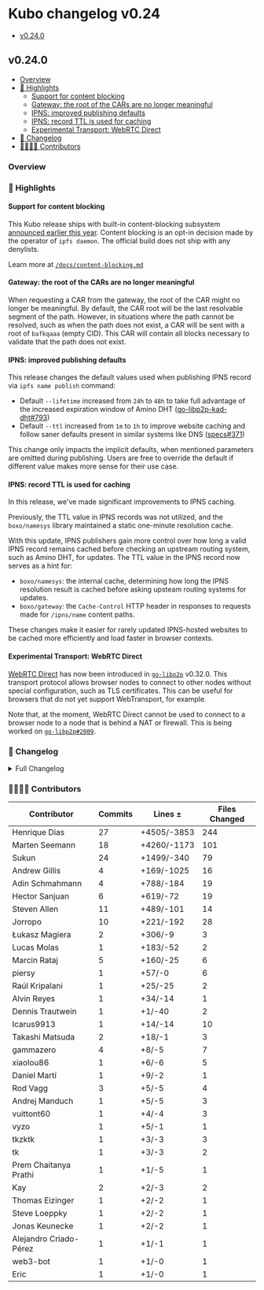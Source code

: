 # Kubo changelog v0.24

- [v0.24.0](#v0240)

## v0.24.0

- [Overview](#overview)
- [🔦 Highlights](#-highlights)
  - [Support for content blocking](#support-for-content-blocking)
  - [Gateway: the root of the CARs are no longer meaningful](#gateway-the-root-of-the-cars-are-no-longer-meaningful)
  - [IPNS: improved publishing defaults](#ipns-improved-publishing-defaults)
  - [IPNS: record TTL is used for caching](#ipns-record-ttl-is-used-for-caching)
  - [Experimental Transport: WebRTC Direct](#experimental-transport-webrtc-direct)
- [📝 Changelog](#-changelog)
- [👨‍👩‍👧‍👦 Contributors](#-contributors)

### Overview

### 🔦 Highlights

#### Support for content blocking

This Kubo release ships with built-in content-blocking subsystem [announced earlier this year](https://blog.ipfs.tech/2023-content-blocking-for-the-ipfs-stack/).
Content blocking is an opt-in decision made by the operator of `ipfs daemon`.
The official build does not ship with any denylists.

Learn more at [`/docs/content-blocking.md`](https://github.com/bluzelle/ipfs-kubo/blob/master/docs/content-blocking.md)

#### Gateway: the root of the CARs are no longer meaningful

When requesting a CAR from the gateway, the root of the CAR might no longer be
meaningful. By default, the CAR root will be the last resolvable segment of the
path. However, in situations where the path cannot be resolved, such as when
the path does not exist, a CAR will be sent with a root of `bafkqaaa` (empty CID).
This CAR will contain all blocks necessary to validate that the path does not exist.

#### IPNS: improved publishing defaults

This release changes the default values used when publishing IPNS record
via `ipfs name publish` command:

- Default `--lifetime` increased from `24h` to `48h` to take full advantage of
  the increased expiration window of Amino DHT
  ([go-libp2p-kad-dht#793](https://github.com/libp2p/go-libp2p-kad-dht/pull/793))
- Default `--ttl` increased from `1m` to `1h` to improve website caching and follow
  saner defaults present in similar systems like DNS
  ([specs#371](https://github.com/ipfs/specs/pull/371))

This change only impacts the implicit defaults, when mentioned parameters are omitted
during publishing. Users are free to override the default if different value
makes more sense for their use case.

#### IPNS: record TTL is used for caching

In this release, we've made significant improvements to IPNS caching.

Previously, the TTL value in IPNS records was not utilized, and the
`boxo/namesys` library maintained a static one-minute resolution cache.

With this update, IPNS publishers gain more control over how long a valid IPNS
record remains cached before checking an upstream routing system, such as Amino
DHT, for updates. The TTL value in the IPNS record now serves as a hint for:

- `boxo/namesys`: the internal cache, determining how long the IPNS resolution
  result is cached before asking upsteam routing systems for updates.
- `boxo/gateway`: the `Cache-Control` HTTP header in responses to requests made
  for `/ipns/name` content paths.

These changes make it easier for rarely updated IPNS-hosted websites to be
cached more efficiently and load faster in browser contexts.

#### Experimental Transport: WebRTC Direct

[WebRTC Direct](https://github.com/libp2p/go-libp2p/pull/2337) has now been introduced
in [`go-libp2p`](https://github.com/libp2p/go-libp2p/releases/tag/v0.32.0) v0.32.0. This
transport protocol allows browser nodes to connect to other nodes without special configuration,
such as TLS certificates. This can be useful for browsers that do not yet support
WebTransport, for example.

Note that, at the moment, WebRTC Direct cannot be used to connect to a browser node to a
node that is behind a NAT or firewall. This is being worked on [`go-libp2p#2009`](https://github.com/libp2p/go-libp2p/issues/2009).

### 📝 Changelog

<details><summary>Full Changelog</summary>

- github.com/bluzelle/ipfs-kubo:
  - chore: update version
  - fix: allow event emitting to happen in parallel with getting the query channel
  - fixes to routing put command (#10205) ([bluzelle/ipfs-kubo#10205](https://github.com/bluzelle/ipfs-kubo/pull/10205))
  - docs: fix accelerated-dht-client
  - docs/config: remove extra commas in PublicGateways example entries
  - chore: update version
  - docs: make it clear Web RTC Direct is experimental
  - feat: add WebRTC Direct support
  - docs: update EARLY_TESTERS.md (#10194) ([bluzelle/ipfs-kubo#10194](https://github.com/bluzelle/ipfs-kubo/pull/10194))
  - Release: v0.24.0-1 ([bluzelle/ipfs-kubo#10190](https://github.com/bluzelle/ipfs-kubo/pull/10190))
- github.com/bluzelle/boxo (v0.13.1 -> v0.15.0):
  - Release v0.15.0 ([ipfs/boxo#505](https://github.com/bluzelle/boxo/pull/505))
  - Release v0.14.0 ([ipfs/boxo#500](https://github.com/bluzelle/boxo/pull/500))
- github.com/ipfs/go-block-format (v0.1.2 -> v0.2.0):
  - v0.2.0 bump
- github.com/ipfs/go-graphsync (v0.15.1 -> v0.16.0):
  - chore: release 0.16.0
  - chore: bump go-libp2p to 0.32.0
- github.com/ipfs/go-ipld-format (v0.5.0 -> v0.6.0):
  - v0.6.0 bump
  - chore: update deps
  - fix: stop using the deprecated io/ioutil package
- github.com/libp2p/go-libp2p (v0.31.0 -> v0.32.1):
  - release v0.32.1 (#2637) ([libp2p/go-libp2p#2637](https://github.com/libp2p/go-libp2p/pull/2637))
  - swarm: fix timer Leak in the dial loop (#2636) ([libp2p/go-libp2p#2636](https://github.com/libp2p/go-libp2p/pull/2636))
  - release v0.32.0 (#2625) ([libp2p/go-libp2p#2625](https://github.com/libp2p/go-libp2p/pull/2625))
  - chore: update js-libp2p examples repo (#2624) ([libp2p/go-libp2p#2624](https://github.com/libp2p/go-libp2p/pull/2624))
  - identify: don't filter dns addresses based on remote addr type (#2553) ([libp2p/go-libp2p#2553](https://github.com/libp2p/go-libp2p/pull/2553))
  - webrtc: fix race in TestRemoveConnByUfrag (#2620) ([libp2p/go-libp2p#2620](https://github.com/libp2p/go-libp2p/pull/2620))
  - swarm: fix recursive resolving of DNS multiaddrs (#2564) ([libp2p/go-libp2p#2564](https://github.com/libp2p/go-libp2p/pull/2564))
  - ci: migrate to renamed interop test action (#2617) ([libp2p/go-libp2p#2617](https://github.com/libp2p/go-libp2p/pull/2617))
  - quic: update quic-go to v0.39.1, set a static resumption token generator key (#2572) ([libp2p/go-libp2p#2572](https://github.com/libp2p/go-libp2p/pull/2572))
  - test/basichost: fix flaky test due to rcmgr (#2613) ([libp2p/go-libp2p#2613](https://github.com/libp2p/go-libp2p/pull/2613))
  - swarm: use typed atomics (#2612) ([libp2p/go-libp2p#2612](https://github.com/libp2p/go-libp2p/pull/2612))
  - swarm: cleanup stream handler goroutine (#2610) ([libp2p/go-libp2p#2610](https://github.com/libp2p/go-libp2p/pull/2610))
  - circuitv2: don't check ASN for private addrs (#2611) ([libp2p/go-libp2p#2611](https://github.com/libp2p/go-libp2p/pull/2611))
  - swarm: use happy eyeballs ranking for TCP dials (#2573) ([libp2p/go-libp2p#2573](https://github.com/libp2p/go-libp2p/pull/2573))
  - webrtc: fix race in TestMuxedConnection (#2607) ([libp2p/go-libp2p#2607](https://github.com/libp2p/go-libp2p/pull/2607))
  - tcp: fix build on riscv64 (#2590) ([libp2p/go-libp2p#2590](https://github.com/libp2p/go-libp2p/pull/2590))
  - Fix missing deprecation tag (#2605) ([libp2p/go-libp2p#2605](https://github.com/libp2p/go-libp2p/pull/2605))
  - swarm: wait for transient connections to upgrade for NewStream (#2542) ([libp2p/go-libp2p#2542](https://github.com/libp2p/go-libp2p/pull/2542))
  - docs: fix typos (#2604) ([libp2p/go-libp2p#2604](https://github.com/libp2p/go-libp2p/pull/2604))
  - webrtc: correctly report incoming packet address on muxed connection (#2586) ([libp2p/go-libp2p#2586](https://github.com/libp2p/go-libp2p/pull/2586))
  - swarm: add loopback to low timeout filter (#2595) ([libp2p/go-libp2p#2595](https://github.com/libp2p/go-libp2p/pull/2595))
  - Fix typos in comments and a test failure message (#2600) ([libp2p/go-libp2p#2600](https://github.com/libp2p/go-libp2p/pull/2600))
  - libp2phttp: don't strip `/` suffix when mounting handler (#2552) ([libp2p/go-libp2p#2552](https://github.com/libp2p/go-libp2p/pull/2552))
  - interop: fix redis env var (#2585) ([libp2p/go-libp2p#2585](https://github.com/libp2p/go-libp2p/pull/2585))
  - quicreuse: remove QUIC metrics tracer (#2582) ([libp2p/go-libp2p#2582](https://github.com/libp2p/go-libp2p/pull/2582))
  - config: warn if connmgr limits conflict with rcmgr (#2527) ([libp2p/go-libp2p#2527](https://github.com/libp2p/go-libp2p/pull/2527))
  - update gomock to v0.3.0 (#2581) ([libp2p/go-libp2p#2581](https://github.com/libp2p/go-libp2p/pull/2581))
  - webrtc: fix deadlock on connection close (#2580) ([libp2p/go-libp2p#2580](https://github.com/libp2p/go-libp2p/pull/2580))
  - webrtc: put buffer back to pool (#2574) ([libp2p/go-libp2p#2574](https://github.com/libp2p/go-libp2p/pull/2574))
  - webrtc: fail Write early if deadline has exceeded before the call (#2578) ([libp2p/go-libp2p#2578](https://github.com/libp2p/go-libp2p/pull/2578))
  - swarm: fix DialPeer behaviour for transient connections (#2547) ([libp2p/go-libp2p#2547](https://github.com/libp2p/go-libp2p/pull/2547))
  - websocket: don't resolve /dnsaddr addresses (#2571) ([libp2p/go-libp2p#2571](https://github.com/libp2p/go-libp2p/pull/2571))
  - core/peer: remove deprecated ID.Pretty method (#2565) ([libp2p/go-libp2p#2565](https://github.com/libp2p/go-libp2p/pull/2565))
  - core/peer: remove deprecated Encode function (#2566) ([libp2p/go-libp2p#2566](https://github.com/libp2p/go-libp2p/pull/2566))
  - mock: use go.uber.org/mock (#2540) ([libp2p/go-libp2p#2540](https://github.com/libp2p/go-libp2p/pull/2540))
  - add WebRTC Direct transport implementation (#2337) ([libp2p/go-libp2p#2337](https://github.com/libp2p/go-libp2p/pull/2337))
  - upgrader: drop support for multistream simultaneous open (#2557) ([libp2p/go-libp2p#2557](https://github.com/libp2p/go-libp2p/pull/2557))
  - examples: stop using deprecated peer.ID.Pretty (#2563) ([libp2p/go-libp2p#2563](https://github.com/libp2p/go-libp2p/pull/2563))
  - swarm: don't dial unspecified addresses (#2560) ([libp2p/go-libp2p#2560](https://github.com/libp2p/go-libp2p/pull/2560))
  - basichost: handle the SetProtocol error in NewStream (#2555) ([libp2p/go-libp2p#2555](https://github.com/libp2p/go-libp2p/pull/2555))
  - libp2phttp: don't initialise ServeMux if not nil (#2548) ([libp2p/go-libp2p#2548](https://github.com/libp2p/go-libp2p/pull/2548))
- github.com/libp2p/go-libp2p-pubsub (v0.9.3 -> v0.10.0):
  - chore: update go-libp2p to v0.32 (#548) ([libp2p/go-libp2p-pubsub#548](https://github.com/libp2p/go-libp2p-pubsub/pull/548))
  - remove usage of deprecated peerid.Pretty method (#542) ([libp2p/go-libp2p-pubsub#542](https://github.com/libp2p/go-libp2p-pubsub/pull/542))
  - Revert "fix: topicscore params can't be set for dynamically subscribed topic (#540)" (#541) ([libp2p/go-libp2p-pubsub#541](https://github.com/libp2p/go-libp2p-pubsub/pull/541))
  - fix: topicscore params can't be set for dynamically subscribed topic (#540) ([libp2p/go-libp2p-pubsub#540](https://github.com/libp2p/go-libp2p-pubsub/pull/540))
- github.com/multiformats/go-multiaddr (v0.11.0 -> v0.12.0):
  - release v0.12.0 (#223) ([multiformats/go-multiaddr#223](https://github.com/multiformats/go-multiaddr/pull/223))
  - net: consider /dns/localhost as private address (#221) ([multiformats/go-multiaddr#221](https://github.com/multiformats/go-multiaddr/pull/221))
  - net: consider dns addresses as public (#220) ([multiformats/go-multiaddr#220](https://github.com/multiformats/go-multiaddr/pull/220))
- github.com/multiformats/go-multistream (v0.4.1 -> v0.5.0):
  - remove support for the simultaneous open extension (#107) ([multiformats/go-multistream#107](https://github.com/multiformats/go-multistream/pull/107))

</details>

### 👨‍👩‍👧‍👦 Contributors

| Contributor | Commits | Lines ± | Files Changed |
|-------------|---------|---------|---------------|
| Henrique Dias | 27 | +4505/-3853 | 244 |
| Marten Seemann | 18 | +4260/-1173 | 101 |
| Sukun | 24 | +1499/-340 | 79 |
| Andrew Gillis | 4 | +169/-1025 | 16 |
| Adin Schmahmann | 4 | +788/-184 | 19 |
| Hector Sanjuan | 6 | +619/-72 | 19 |
| Steven Allen | 11 | +489/-101 | 14 |
| Jorropo | 10 | +221/-192 | 28 |
| Łukasz Magiera | 2 | +306/-9 | 3 |
| Lucas Molas | 1 | +183/-52 | 2 |
| Marcin Rataj | 5 | +160/-25 | 6 |
| piersy | 1 | +57/-0 | 6 |
| Raúl Kripalani | 1 | +25/-25 | 2 |
| Alvin Reyes | 1 | +34/-14 | 1 |
| Dennis Trautwein | 1 | +1/-40 | 2 |
| Icarus9913 | 1 | +14/-14 | 10 |
| Takashi Matsuda | 2 | +18/-1 | 3 |
| gammazero | 4 | +8/-5 | 7 |
| xiaolou86 | 1 | +6/-6 | 5 |
| Daniel Martí | 1 | +9/-2 | 1 |
| Rod Vagg | 3 | +5/-5 | 4 |
| Andrej Manduch | 1 | +5/-5 | 3 |
| vuittont60 | 1 | +4/-4 | 3 |
| vyzo | 1 | +5/-1 | 1 |
| tkzktk | 1 | +3/-3 | 3 |
| tk | 1 | +3/-3 | 2 |
| Prem Chaitanya Prathi | 1 | +1/-5 | 1 |
| Kay | 2 | +2/-3 | 2 |
| Thomas Eizinger | 1 | +2/-2 | 1 |
| Steve Loeppky | 1 | +2/-2 | 1 |
| Jonas Keunecke | 1 | +2/-2 | 1 |
| Alejandro Criado-Pérez | 1 | +1/-1 | 1 |
| web3-bot | 1 | +1/-0 | 1 |
| Eric | 1 | +1/-0 | 1 |
